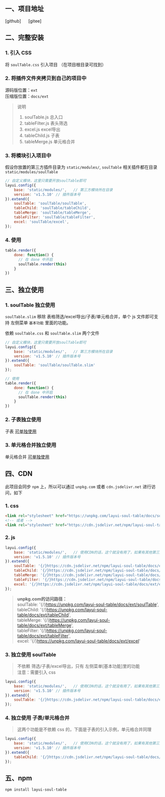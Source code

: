 ## 一、项目地址
<el-link href="https://github.com/yelog/layui-soul-table" type="primary" target="_blank">[github]</el-link>      <el-link href="https://gitee.com/saodiyang/layui-soul-table" type="primary" style="margin-left: 20px;" target="_blank">[gitee]</el-link>

## 二、完整安装
### 1. 引入 CSS 
将 `soulTable.css` 引入项目 （在项目根目录可找到）

### 2. 将插件文件夹拷贝到自己的项目中
源码版位置：`ext`  
压缩版位置：`docs/ext`
> 说明
>1. soulTable.js     总入口  
>2. tableFilter.js  表头筛选   
>3. excel.js        excel导出    
>4. tableChild.js  子表  
>5. tableMerge.js  单元格合并  

### 3. 将模块引入项目中
假设你放置的第三方插件目录为 `static/modules/`,
`soulTable` 相关插件都在目录 `static/modules/soulTable`
```js
// 自定义模块，这里只需要开放soulTable即可
layui.config({
    base: 'static/modules/',   // 第三方模块所在目录
    version: 'v1.5.10' // 插件版本号
}).extend({                         
    soulTable: 'soulTable/soulTable',
    tableChild: 'soulTable/tableChild',
    tableMerge: 'soulTable/tableMerge',
    tableFilter: 'soulTable/tableFilter',
    excel: 'soulTable/excel',
});
```

### 4. 使用
```js
table.render({
    done: function() {
      // 在 done 中开启
      soulTable.render(this)
    }
})
```
## 三、独立使用
### 1. soulTable 独立使用
`soulTable.slim` 移除 表格筛选/excel导出/子表/单元格合并，单个 js 文件即可支持 左侧菜单 `基本功能` 里面的功能。

依赖 `soulTable.css` 和 `soulTable.slim` 两个文件
```js
// 自定义模块，这里只需要开放soulTable即可
layui.config({
    base: 'static/modules/',   // 第三方模块所在目录
    version: 'v1.5.10' // 插件版本号
}).extend({                         
    soulTable: 'soulTable/soulTable.slim'
});

// 使用
table.render({
    done: function() {
      // 在 done 中开启
      soulTable.render(this)
    }
})
```
### 2. 子表独立使用
子表 [可单独使用](#/zh-CN/component/child/alone) 

### 3. 单元格合并独立使用
单元格合并 [可单独使用](#/zh-CN/component/merge/alone)  

## 四、CDN
此项目会同步 `npm` 上，所以可以通过 `unpkg.com` 或者 `cdn.jsdelivr.net` 进行访问，如下
### 1. css
```html
<link rel="stylesheet" href="https://unpkg.com/layui-soul-table/docs/soulTable.css" media="all"/>
<!-- 或者 -->
<link rel="stylesheet" href="https://cdn.jsdelivr.net/npm/layui-soul-table/docs/soulTable.css" media="all"/>
```
### 2. js
```js
layui.config({
    base: 'static/modules/',   // 使用CDN的话，这个就没有用了，如果有其他第三方的的插件，则配置其地址
    version: 'v1.5.10' // 插件版本号
}).extend({                         
    soulTable: '{/}https://cdn.jsdelivr.net/npm/layui-soul-table/docs/ext/soulTable',
    tableChild: '{/}https://cdn.jsdelivr.net/npm/layui-soul-table/docs/ext/tableChild',
    tableMerge: '{/}https://cdn.jsdelivr.net/npm/layui-soul-table/docs/ext/tableMerge',
    tableFilter: '{/}https://cdn.jsdelivr.net/npm/layui-soul-table/docs/ext/tableFilter',
    excel: '{/}https://cdn.jsdelivr.net/npm/layui-soul-table/docs/ext/excel'
});
```
>**unpkg.com的访问路径：**  
>soulTable: '{/}https://unpkg.com/layui-soul-table/docs/ext/soulTable',  
tableChild: '{/}https://unpkg.com/layui-soul-table/docs/ext/tableChild',  
tableMerge: '{/}https://unpkg.com/layui-soul-table/docs/ext/tableMerge',  
tableFilter: '{/}https://unpkg.com/layui-soul-table/docs/ext/tableFilter',  
excel: '{/}https://unpkg.com/layui-soul-table/docs/ext/excel'  

### 3. 独立使用 soulTable
>不依赖 筛选/子表/excel导出，只有 左侧菜单[基本功能]里的功能  
注意：需要引入 css

```js
layui.config({
    base: 'static/modules/',   // 使用CDN的话，这个就没有用了，如果有其他第三方的的插件，则配置其地址
    version: 'v1.5.10' // 插件版本号
}).extend({                         
    soulTable: '{/}https://cdn.jsdelivr.net/npm/layui-soul-table/docs/ext/soulTable.slim'
});
```
### 4. 独立使用 子表/单元格合并
> 这两个功能是不依赖 css 的，下面是子表的引入示例，单元格合并同理
```js
layui.config({
    base: 'static/modules/',   // 使用CDN的话，这个就没有用了，如果有其他第三方的的插件，则配置其地址
    version: 'v1.5.10' // 插件版本号
}).extend({                         
    tableChild: '{/}https://cdn.jsdelivr.net/npm/layui-soul-table/docs/ext/tableChild',
});

```
## 五、npm
```shell
npm install layui-soul-table
```